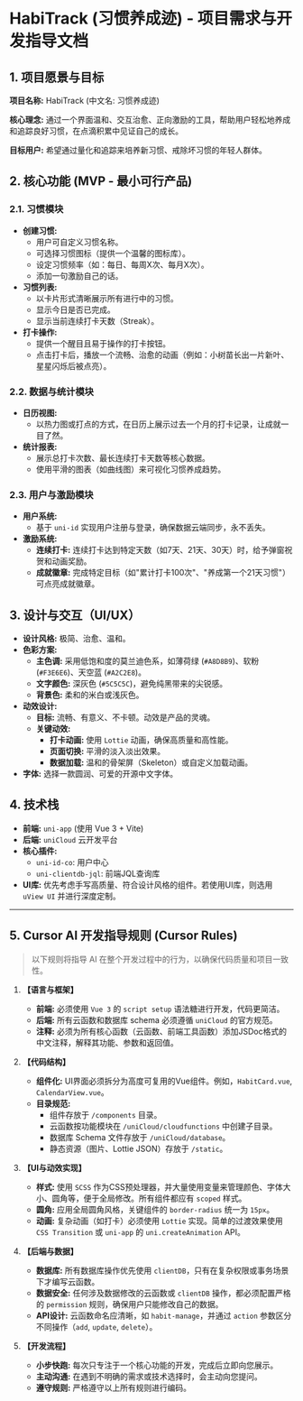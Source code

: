 # HabiTrack (习惯养成迹) - 项目需求与开发指导文档

## 1. 项目愿景与目标

**项目名称:** HabiTrack (中文名: 习惯养成迹)

**核心理念:** 通过一个界面温和、交互治愈、正向激励的工具，帮助用户轻松地养成和追踪良好习惯，在点滴积累中见证自己的成长。

**目标用户:** 希望通过量化和追踪来培养新习惯、戒除坏习惯的年轻人群体。

## 2. 核心功能 (MVP - 最小可行产品)

### 2.1. 习惯模块
- **创建习惯:**
    - 用户可自定义习惯名称。
    - 可选择习惯图标（提供一个温馨的图标库）。
    - 设定习惯频率（如：每日、每周X次、每月X次）。
    - 添加一句激励自己的话。
- **习惯列表:**
    - 以卡片形式清晰展示所有进行中的习惯。
    - 显示今日是否已完成。
    - 显示当前连续打卡天数（Streak）。
- **打卡操作:**
    - 提供一个醒目且易于操作的打卡按钮。
    - 点击打卡后，播放一个流畅、治愈的动画（例如：小树苗长出一片新叶、星星闪烁后被点亮）。

### 2.2. 数据与统计模块
- **日历视图:**
    - 以热力图或打点的方式，在日历上展示过去一个月的打卡记录，让成就一目了然。
- **统计报表:**
    - 展示总打卡次数、最长连续打卡天数等核心数据。
    - 使用平滑的图表（如曲线图）来可视化习惯养成趋势。

### 2.3. 用户与激励模块
- **用户系统:**
    - 基于 `uni-id` 实现用户注册与登录，确保数据云端同步，永不丢失。
- **激励系统:**
    - **连续打卡:** 连续打卡达到特定天数（如7天、21天、30天）时，给予弹窗祝贺和动画奖励。
    - **成就徽章:** 完成特定目标（如"累计打卡100次"、"养成第一个21天习惯"）可点亮成就徽章。

## 3. 设计与交互（UI/UX）

- **设计风格:** 极简、治愈、温和。
- **色彩方案:**
    - **主色调:** 采用低饱和度的莫兰迪色系，如薄荷绿 (`#A8D8B9`)、软粉 (`#F3E6E6`)、天空蓝 (`#A2C2E8`)。
    - **文字颜色:** 深灰色 (`#5C5C5C`)，避免纯黑带来的尖锐感。
    - **背景色:** 柔和的米白或浅灰色。
- **动效设计:**
    - **目标:** 流畅、有意义、不卡顿。动效是产品的灵魂。
    - **关键动效:**
        - **打卡动画:** 使用 `Lottie` 动画，确保高质量和高性能。
        - **页面切换:** 平滑的淡入淡出效果。
        - **数据加载:** 温和的骨架屏（Skeleton）或自定义加载动画。
- **字体:** 选择一款圆润、可爱的开源中文字体。

## 4. 技术栈

- **前端:** `uni-app` (使用 Vue 3 + Vite)
- **后端:** `uniCloud` 云开发平台
- **核心插件:**
    - `uni-id-co`: 用户中心
    - `uni-clientdb-jql`: 前端JQL查询库
- **UI库:** 优先考虑手写高质量、符合设计风格的组件。若使用UI库，则选用 `uView UI` 并进行深度定制。

---

## 5. Cursor AI 开发指导规则 (Cursor Rules)

> 以下规则将指导 AI 在整个开发过程中的行为，以确保代码质量和项目一致性。

1.  **【语言与框架】**
    *   **前端:** 必须使用 `Vue 3` 的 `script setup` 语法糖进行开发，代码更简洁。
    *   **后端:** 所有云函数和数据库 schema 必须遵循 `uniCloud` 的官方规范。
    *   **注释:** 必须为所有核心函数（云函数、前端工具函数）添加JSDoc格式的中文注释，解释其功能、参数和返回值。

2.  **【代码结构】**
    *   **组件化:** UI界面必须拆分为高度可复用的Vue组件。例如，`HabitCard.vue`, `CalendarView.vue`。
    *   **目录规范:**
        *   组件存放于 `/components` 目录。
        *   云函数按功能模块在 `/uniCloud/cloudfunctions` 中创建子目录。
        *   数据库 Schema 文件存放于 `/uniCloud/database`。
        *   静态资源（图片、Lottie JSON）存放于 `/static`。

3.  **【UI与动效实现】**
    *   **样式:** 使用 `SCSS` 作为CSS预处理器，并大量使用变量来管理颜色、字体大小、圆角等，便于全局修改。所有组件都应有 `scoped` 样式。
    *   **圆角:** 应用全局圆角风格，关键组件的 `border-radius` 统一为 `15px`。
    *   **动画:** 复杂动画（如打卡）必须使用 `Lottie` 实现。简单的过渡效果使用 `CSS Transition` 或 `uni-app` 的 `uni.createAnimation` API。

4.  **【后端与数据】**
    *   **数据库:** 所有数据库操作优先使用 `clientDB`，只有在复杂权限或事务场景下才编写云函数。
    *   **数据安全:** 任何涉及数据修改的云函数或 `clientDB` 操作，都必须配置严格的 `permission` 规则，确保用户只能修改自己的数据。
    *   **API设计:** 云函数命名应清晰，如 `habit-manage`，并通过 `action` 参数区分不同操作（`add`, `update`, `delete`）。

5.  **【开发流程】**
    *   **小步快跑:** 每次只专注于一个核心功能的开发，完成后立即向您展示。
    *   **主动沟通:** 在遇到不明确的需求或技术选择时，会主动向您提问。
    *   **遵守规则:** 严格遵守以上所有规则进行编码。 